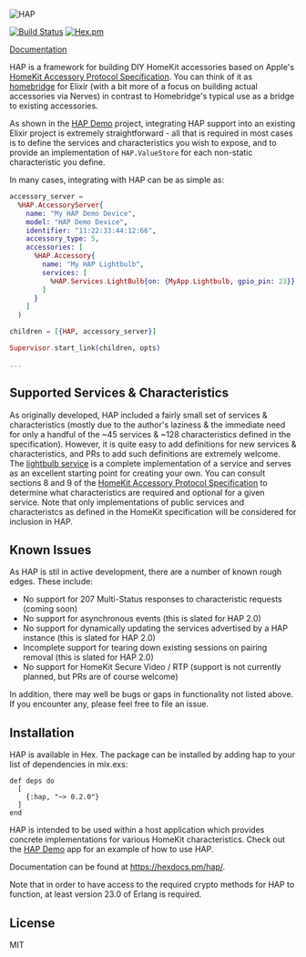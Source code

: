 ![HAP](https://user-images.githubusercontent.com/79646/67910894-dd4dc280-fb5a-11e9-9ca9-4be6633cc1a6.png)

[![Build Status](https://github.com/mtrudel/hap/workflows/Elixir%20CI/badge.svg)](https://github.com/mtrudel/hap/actions)
[![Hex.pm](https://img.shields.io/hexpm/v/hap.svg?style=flat-square)](https://hex.pm/packages/hap)

[Documentation](https://hexdocs.pm/hap/)

HAP is a framework for building DIY HomeKit accessories based on Apple's [HomeKit Accessory Protocol Specification](https://developer.apple.com/homekit/). 
You can think of it as [homebridge](https://github.com/nfarina/homebridge) for Elixir (with a bit more of a focus on
building actual accessories via Nerves) in contrast to Homebridge's typical use as a bridge to existing accessories.

As shown in the [HAP Demo](https://github.com/mtrudel/hap_demo) project, integrating HAP support into an existing Elixir
project is extremely straightforward - all that is required in most cases is to define the services and characteristics
you wish to expose, and to provide an implementation of `HAP.ValueStore` for each non-static characteristic you define.

In many cases, integrating with HAP can be as simple as:

```elixir
accessory_server =
  %HAP.AccessoryServer{
    name: "My HAP Demo Device",
    model: "HAP Demo Device",
    identifier: "11:22:33:44:12:66",
    accessory_type: 5,
    accessories: [
      %HAP.Accessory{
        name: "My HAP Lightbulb",
        services: [
          %HAP.Services.LightBulb{on: {MyApp.Lightbulb, gpio_pin: 23}}
        ]
      }
    ]
  )

children = [{HAP, accessory_server}]

Supervisor.start_link(children, opts)

...
```

## Supported Services & Characteristics

As originally developed, HAP included a fairly small set of services & characteristics (mostly due to the author's
laziness & the immediate need for only a handful of the ~45 services & ~128 characteristics defined in the
specification). However, it is quite easy to add definitions for new services & characteristics, and PRs to add such
definitions are extremely welcome. The [lightbulb service](https://github.com/mtrudel/hap/blob/master/lib/hap/services/light_bulb.ex) 
is a complete implementation of a service and serves as an excellent starting point for creating your own. You can consult
sections 8 and 9 of the [HomeKit Accessory Protocol Specification](https://developer.apple.com/homekit/) to determine
what characteristics are required and optional for a given service. Note that only implementations of public services and
characteristcs as defined in the HomeKit specification will be considered for inclusion in HAP. 

## Known Issues

As HAP is stil in active development, there are a number of known rough edges. These include:

* No support for 207 Multi-Status responses to characteristic requests (coming soon)
* No support for asynchronous events (this is slated for HAP 2.0)
* No support for dynamically updating the services advertised by a HAP instance (this is slated for HAP 2.0)
* Incomplete support for tearing down existing sessions on pairing removal (this is slated for HAP 2.0)
* No support for HomeKit Secure Video / RTP (support is not currently planned, but PRs are of course welcome)

In addition, there may well be bugs or gaps in functionality not listed above. If you encounter any, please feel free
to file an issue.

## Installation

HAP is available in Hex. The package can be installed by adding hap to your list of dependencies in mix.exs:

```
def deps do
  [
    {:hap, "~> 0.2.0"}
  ]
end
```

HAP is intended to be used within a host application which provides concrete implementations for various HomeKit
characteristics. Check out the [HAP Demo](https://github.com/mtrudel/hap_demo) app for an example of how to use HAP.

Documentation can be found at https://hexdocs.pm/hap/.

Note that in order to have access to the required crypto methods for HAP to function, at
least version 23.0 of Erlang is required.

## License

MIT

